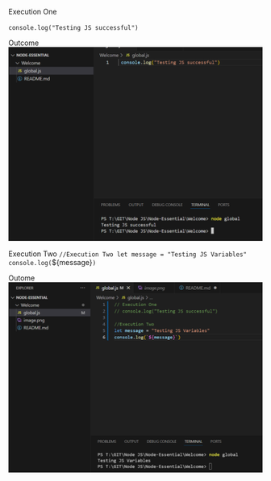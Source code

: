 Execution One

`console.log("Testing JS successful")`

Outcome
![alt text](image.png)

Execution Two
`//Execution Two
let message = "Testing JS Variables"
console.log(`${message}`)`

Outome
![alt text](image-1.png)
